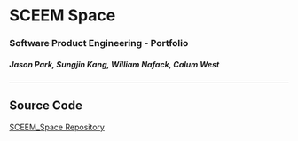 # SCEEM Space
### Software Product Engineering - Portfolio
##### Jason Park, Sungjin Kang, William Nafack, Calum West
----------------------------------------------------------

## Source Code

[SCEEM_Space Repository](https://bitbucket.org/scw03001/sceem_space/src/master/ "SCEEM_Space Repository")
